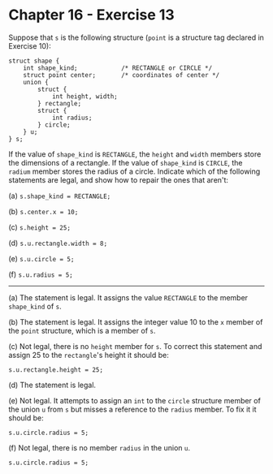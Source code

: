 # Chapter 16 - Exercise 13

Suppose that `s` is the following structure (`point` is a structure tag declared in Exercise 10):

```
struct shape {
    int shape_kind;            /* RECTANGLE or CIRCLE */
    struct point center;       /* coordinates of center */
    union {
        struct {
            int height, width;
        } rectangle;
        struct {
            int radius;
        } circle;
    } u;
} s;
```

If the value of `shape_kind` is `RECTANGLE`, the `height` and `width` members store the dimensions of a rectangle. If the value of `shape_kind` is `CIRCLE`, the `radium` member stores the radius of a circle. Indicate which of the following statements are legal, and show how to repair the ones that aren't:  

(a) `s.shape_kind = RECTANGLE;`  

(b) `s.center.x = 10;`  

(c) `s.height = 25;`  

(d) `s.u.rectangle.width = 8;`  

(e) `s.u.circle = 5;`  

(f) `s.u.radius = 5;`  

---

(a)
The statement is legal. It assigns the value `RECTANGLE` to the member `shape_kind` of `s`.  

(b)
The statement is legal. It assigns the integer value 10 to the `x` member of the `point` structure, which is a member of `s`.  

(c)
Not legal, there is no `height` member for `s`. To correct this statement and assign 25 to the `rectangle`'s height it should be:  

```
s.u.rectangle.height = 25;
```

(d)
The statement is legal.  

(e)
Not legal. It attempts to assign an `int` to the `circle` structure member of the union `u` from `s` but misses a reference to the `radius` member. To fix it it should be:  

```
s.u.circle.radius = 5;
```

(f)
Not legal, there is no member `radius` in the union `u`.    

```
s.u.circle.radius = 5;
```
